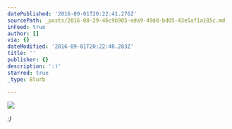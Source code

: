 ```yaml
---
datePublished: '2016-09-01T20:22:41.276Z'
sourcePath: _posts/2016-08-29-46c9b905-eda9-49dd-bd05-43e5af1a185c.md
inFeed: true
author: []
via: {}
dateModified: '2016-09-01T20:22:40.283Z'
title: ''
publisher: {}
description: ':)'
starred: true
_type: Blurb

---
```

![](https://the-grid-user-content.s3-us-west-2.amazonaws.com/c3ddc2c3-2676-4883-84be-c1de2a18ec74.jpg)

_:)_
